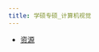 ```yaml
---
title: 学硕专硕_计算机视觉
---
```


- [资源](https://drive.vanillaaaa.org/SharedCourses/postgraduate/计算机科学与技术/学硕专硕_计算机视觉)
